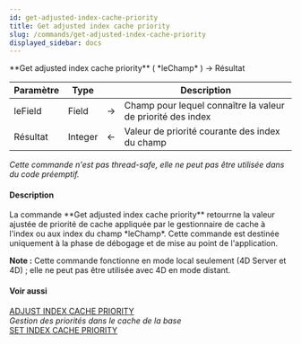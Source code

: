 ```yaml
---
id: get-adjusted-index-cache-priority
title: Get adjusted index cache priority
slug: /commands/get-adjusted-index-cache-priority
displayed_sidebar: docs
---
```


<!--REF #_command_.Get adjusted index cache priority.Syntax-->**Get adjusted index cache priority** ( *leChamp* ) -> Résultat<!-- END REF-->
<!--REF #_command_.Get adjusted index cache priority.Params-->
| Paramètre | Type |  | Description |
| --- | --- | --- | --- |
| leField | Field | &#8594;  | Champ pour lequel connaître la valeur de priorité des index |
| Résultat | Integer | &#8592; | Valeur de priorité courante des index du champ |

<!-- END REF-->

*Cette commande n'est pas thread-safe, elle ne peut pas être utilisée dans du code préemptif.*


#### Description 

<!--REF #_command_.Get adjusted index cache priority.Summary-->La commande **Get adjusted index cache priority** retourrne la valeur ajustée de priorité de cache appliquée par le gestionnaire de cache à l'index ou aux index du champ *leChamp*.<!-- END REF--> Cette commande est destinée uniquement à la phase de débogage et de mise au point de l'application. 

**Note :** Cette commande fonctionne en mode local seulement (4D Server et 4D) ; elle ne peut pas être utilisée avec 4D en mode distant. 

#### Voir aussi 

[ADJUST INDEX CACHE PRIORITY](adjust-index-cache-priority.md)  
*Gestion des priorités dans le cache de la base*  
[SET INDEX CACHE PRIORITY](set-index-cache-priority.md)  